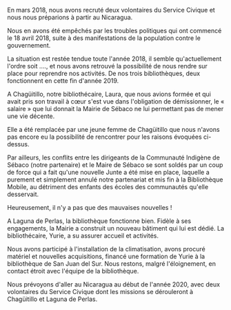 En mars 2018, nous avons recruté deux volontaires du Service Civique et nous nous préparions à partir au Nicaragua.

Nous en avons été empêchés par les troubles politiques qui ont commencé le 18 avril 2018, suite à des manifestations de la population contre le gouvernement.

La situation est restée tendue toute l'année 2018, il semble qu'actuellement l'ordre soit ...., et nous avons retrouvé la possibilité de nous
rendre sur place pour reprendre nos activités. De nos trois bibliothèques, deux fonctionnent en cette fin d'année 2019.

A Chagüitillo, notre bibliothécaire, Laura, que nous avions formée et qui avait pris son travail à cœur s'est vue dans l'obligation de démissionner, le « salaire » que lui donnait la Mairie de Sébaco ne lui permettant pas de mener une vie décente.

Elle a été remplacée par une jeune femme de Chagüitillo que nous n'avons pas encore eu la possibilité de rencontrer pour les raisons évoquées ci-dessus.

Par ailleurs, les conflits entre les dirigeants de la Communauté Indigène de Sébaco (notre partenaire) et le Maire de Sébaco se sont soldés par un coup de force qui a fait qu'une nouvelle Junte a été mise en place,
laquelle a purement et simplement annulé notre partenariat et mis fin à la Bibliothèque Mobile, au détriment des enfants des écoles des communautés qu'elle desservait.

Heureusement, il n'y a pas que des mauvaises nouvelles ! 

A Laguna de Perlas, la bibliothèque fonctionne bien. Fidèle à ses engagements, la Mairie a construit un nouveau bâtiment qui lui est dédié. La bibliothécaire, Yurie, a su assurer accueil et activités.

Nous avons participé à l'installation de la climatisation, avons procuré matériel et nouvelles acquisitions, financé une formation de Yurie à la bibliothèque de San Juan del Sur. Nous restons, malgré l'éloignement, en contact étroit avec l'équipe de la bibliothèque.


Nous prévoyons d'aller au Nicaragua au début de l'année 2020, avec deux volontaires du Service Civique dont les missions se dérouleront à Chagüitillo et Laguna de Perlas.
